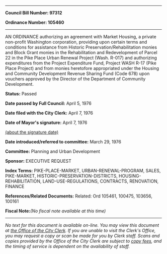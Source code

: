 

********

**Council Bill Number: 97312**
   
**Ordinance Number: 105460**
********

 AN ORDINANCE authorizing an agreement with Market Housing, a private non-profit Washington corporation, providing upon certain terms and conditions for assistance from Historic Preservation/Rehabilitation monies and Block Grant monies in the Rehabilitation and Redevelopment of Parcel 22 in the Pike Place Urban Renewal Project (Wash. R-017) and authorizing expenditures from the Project Expenditure Fund, Project WASH R-17 (Pike Place Project) and from monies heretofore appropriated under the Housing and Community Development Revenue Sharing Fund (Code 678) upon vouchers approved by the Director of the Department of Community Development.

**Status:** Passed
   
**Date passed by Full Council:** April 5, 1976
   
**Date filed with the City Clerk:** April 7, 1976
   
**Date of Mayor's signature:** April 7, 1976
   
[(about the signature date)](/~public/approvaldate.htm)
   
   
   
**Date introduced/referred to committee:** March 29, 1976
   
**Committee:** Planning and Urban Development
   
**Sponsor:** EXECUTIVE REQUEST
   
   
**Index Terms:** PIKE-PLACE-MARKET, URBAN-RENEWAL-PROGRAM, SALES, PIKE-MARKET, HISTORIC-PRESERVATION-DISTRICTS, HOUSING-REHABILITATION, LAND-USE-REGULATIONS, CONTRACTS, RENOVATION, FINANCE

**References/Related Documents:** Related: Ord 105461, 100475, 103656, 100161

**Fiscal Note:**_(No fiscal note available at this time)_
********

_No text for this document is available on-line. You may view this document at [the Office of the City Clerk](http://www.seattle.gov/leg/clerk/contactUs.htm). If you are unable to visit the Clerk's Office, you may request a copy or scan be made for you by Clerk staff. Scans and copies provided by the Office of the City Clerk are subject to [copy fees](http://clerk.seattle.gov/~public/clerkfees.htm), and the timing of service is dependent on the availability of staff._

